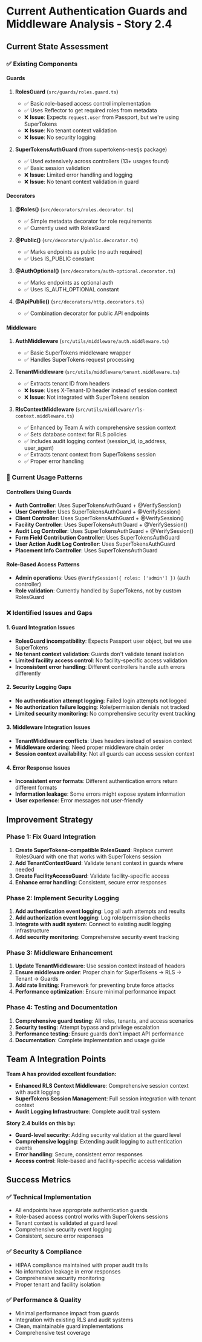 # Current Authentication Guards and Middleware Analysis - Story 2.4

## Current State Assessment

### ✅ Existing Components

#### Guards
1. **RolesGuard** (`src/guards/roles.guard.ts`)
   - ✅ Basic role-based access control implementation
   - ✅ Uses Reflector to get required roles from metadata
   - ❌ **Issue**: Expects `request.user` from Passport, but we're using SuperTokens
   - ❌ **Issue**: No tenant context validation
   - ❌ **Issue**: No security logging

2. **SuperTokensAuthGuard** (from supertokens-nestjs package)
   - ✅ Used extensively across controllers (13+ usages found)
   - ✅ Basic session validation
   - ❌ **Issue**: Limited error handling and logging
   - ❌ **Issue**: No tenant context validation in guard

#### Decorators
1. **@Roles()** (`src/decorators/roles.decorator.ts`)
   - ✅ Simple metadata decorator for role requirements
   - ✅ Currently used with RolesGuard

2. **@Public()** (`src/decorators/public.decorator.ts`)
   - ✅ Marks endpoints as public (no auth required)
   - ✅ Uses IS_PUBLIC constant

3. **@AuthOptional()** (`src/decorators/auth-optional.decorator.ts`)
   - ✅ Marks endpoints as optional auth
   - ✅ Uses IS_AUTH_OPTIONAL constant

4. **@ApiPublic()** (`src/decorators/http.decorators.ts`)
   - ✅ Combination decorator for public API endpoints

#### Middleware
1. **AuthMiddleware** (`src/utils/middleware/auth.middleware.ts`)
   - ✅ Basic SuperTokens middleware wrapper
   - ✅ Handles SuperTokens request processing

2. **TenantMiddleware** (`src/utils/middleware/tenant.middleware.ts`)
   - ✅ Extracts tenant ID from headers
   - ❌ **Issue**: Uses X-Tenant-ID header instead of session context
   - ❌ **Issue**: Not integrated with SuperTokens session

3. **RlsContextMiddleware** (`src/utils/middleware/rls-context.middleware.ts`)
   - ✅ Enhanced by Team A with comprehensive session context
   - ✅ Sets database context for RLS policies
   - ✅ Includes audit logging context (session_id, ip_address, user_agent)
   - ✅ Extracts tenant context from SuperTokens session
   - ✅ Proper error handling

### 🔄 Current Usage Patterns

#### Controllers Using Guards
- **Auth Controller**: Uses SuperTokensAuthGuard + @VerifySession()
- **User Controller**: Uses SuperTokensAuthGuard + @VerifySession()
- **Client Controller**: Uses SuperTokensAuthGuard + @VerifySession()
- **Facility Controller**: Uses SuperTokensAuthGuard + @VerifySession()
- **Audit Log Controller**: Uses SuperTokensAuthGuard + @VerifySession()
- **Form Field Contribution Controller**: Uses SuperTokensAuthGuard
- **User Action Audit Log Controller**: Uses SuperTokensAuthGuard
- **Placement Info Controller**: Uses SuperTokensAuthGuard

#### Role-Based Access Patterns
- **Admin operations**: Uses `@VerifySession({ roles: ['admin'] })` (auth controller)
- **Role validation**: Currently handled by SuperTokens, not by custom RolesGuard

### ❌ Identified Issues and Gaps

#### 1. Guard Integration Issues
- **RolesGuard incompatibility**: Expects Passport user object, but we use SuperTokens
- **No tenant context validation**: Guards don't validate tenant isolation
- **Limited facility access control**: No facility-specific access validation
- **Inconsistent error handling**: Different controllers handle auth errors differently

#### 2. Security Logging Gaps
- **No authentication attempt logging**: Failed login attempts not logged
- **No authorization failure logging**: Role/permission denials not tracked
- **Limited security monitoring**: No comprehensive security event tracking

#### 3. Middleware Integration Issues
- **TenantMiddleware conflicts**: Uses headers instead of session context
- **Middleware ordering**: Need proper middleware chain order
- **Session context availability**: Not all guards can access session context

#### 4. Error Response Issues
- **Inconsistent error formats**: Different authentication errors return different formats
- **Information leakage**: Some errors might expose system information
- **User experience**: Error messages not user-friendly

## Improvement Strategy

### Phase 1: Fix Guard Integration
1. **Create SuperTokens-compatible RolesGuard**: Replace current RolesGuard with one that works with SuperTokens session
2. **Add TenantContextGuard**: Validate tenant context in guards where needed
3. **Create FacilityAccessGuard**: Validate facility-specific access
4. **Enhance error handling**: Consistent, secure error responses

### Phase 2: Implement Security Logging
1. **Add authentication event logging**: Log all auth attempts and results
2. **Add authorization event logging**: Log role/permission checks
3. **Integrate with audit system**: Connect to existing audit logging infrastructure
4. **Add security monitoring**: Comprehensive security event tracking

### Phase 3: Middleware Enhancement
1. **Update TenantMiddleware**: Use session context instead of headers
2. **Ensure middleware order**: Proper chain for SuperTokens → RLS → Tenant → Guards
3. **Add rate limiting**: Framework for preventing brute force attacks
4. **Performance optimization**: Ensure minimal performance impact

### Phase 4: Testing and Documentation
1. **Comprehensive guard testing**: All roles, tenants, and access scenarios
2. **Security testing**: Attempt bypass and privilege escalation
3. **Performance testing**: Ensure guards don't impact API performance
4. **Documentation**: Complete implementation and usage guide

## Team A Integration Points

**Team A has provided excellent foundation:**
- **Enhanced RLS Context Middleware**: Comprehensive session context with audit logging
- **SuperTokens Session Management**: Full session integration with tenant context
- **Audit Logging Infrastructure**: Complete audit trail system

**Story 2.4 builds on this by:**
- **Guard-level security**: Adding security validation at the guard level
- **Comprehensive logging**: Extending audit logging to authentication events
- **Error handling**: Secure, consistent error responses
- **Access control**: Role-based and facility-specific access validation

## Success Metrics

### ✅ Technical Implementation
- All endpoints have appropriate authentication guards
- Role-based access control works with SuperTokens sessions
- Tenant context is validated at guard level
- Comprehensive security event logging
- Consistent, secure error responses

### ✅ Security & Compliance
- HIPAA compliance maintained with proper audit trails
- No information leakage in error responses
- Comprehensive security monitoring
- Proper tenant and facility isolation

### ✅ Performance & Quality
- Minimal performance impact from guards
- Integration with existing RLS and audit systems
- Clean, maintainable guard implementations
- Comprehensive test coverage